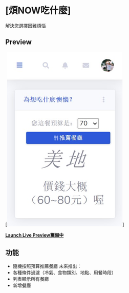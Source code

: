 # [煩NOW吃什麼]

解決您選擇困難煩惱

## Preview

[![SB Admin 2 Preview](https://github.com/mlclmtan/mealChooser/blob/master/readmepic1.jpg)]

**[Launch Live Preview籌備中](籌備中)**

## 功能

-   隨機按照預算推薦餐廳
未來推出：
-   各種條件過濾（冷氣、食物類別、地點、用餐時段）
-   列表顯示所有餐廳
-   新增餐廳
